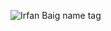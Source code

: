 ![Irfan Baig name tag](https://user-images.githubusercontent.com/4952659/87870017-52954800-c9b5-11ea-8959-ea3c84ace30e.png)


<!--
**irfanbaigse/irfanbaigse** is a ✨ _special_ ✨ repository because its `README.md` (this file) appears on your GitHub profile.

Here are some ideas to get you started:

- 🔭 I’m currently working on ...
- 🌱 I’m currently learning ...
- 👯 I’m looking to collaborate on ...
- 🤔 I’m looking for help with ...
- 💬 Ask me about ...
- 📫 How to reach me: ...
- 😄 Pronouns: ...
- ⚡ Fun fact: ...
-->
